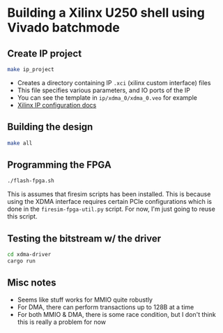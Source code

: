 # Building a Xilinx U250 shell using Vivado batchmode 

## Create IP project

```bash
make ip_project
```

- Creates a directory containing IP `.xci` (xilinx custom interface) files
- This file specifies various parameters, and IO ports of the IP
- You can see the template in `ip/xdma_0/xdma_0.veo` for example
- [Xilinx IP configuration docs](https://docs.amd.com/r/en-US/ug896-vivado-ip/Using-the-Manage-IP-Flow)

## Building the design

```bash
make all
```

## Programming the FPGA

```bash
./flash-fpga.sh
```

This is assumes that firesim scripts has been installed.
This is because using the XDMA interface requires certain PCIe configurations which is done in the `firesim-fpga-util.py` script.
For now, I'm just going to reuse this script.

## Testing the bitstream w/ the driver

```bash
cd xdma-driver
cargo run
```

## Misc notes

- Seems like stuff works for MMIO quite robustly
- For DMA, there can perform transactions up to 128B at a time
- For both MMIO & DMA, there is some race condition, but I don't think this is really a problem for now
